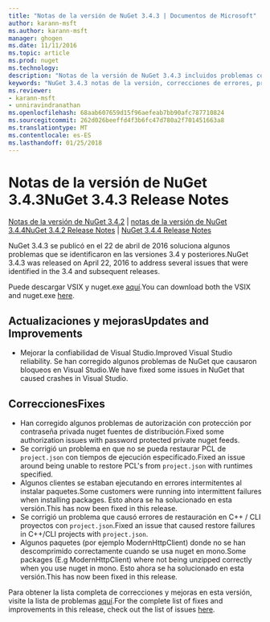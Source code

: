 ```yaml
---
title: "Notas de la versión de NuGet 3.4.3 | Documentos de Microsoft"
author: karann-msft
ms.author: karann-msft
manager: ghogen
ms.date: 11/11/2016
ms.topic: article
ms.prod: nuget
ms.technology: 
description: "Notas de la versión de NuGet 3.4.3 incluidos problemas conocidos, correcciones de errores, las funciones agregadas y dcr."
keywords: "NuGet 3.4.3 notas de la versión, correcciones de errores, problemas, conocidos agregan características, DCR"
ms.reviewer:
- karann-msft
- unniravindranathan
ms.openlocfilehash: 68aab607659d15f96aefeab7bb90afc787710824
ms.sourcegitcommit: 262d026beeffd4f3b6fc47d780a2f701451663a8
ms.translationtype: MT
ms.contentlocale: es-ES
ms.lasthandoff: 01/25/2018
---
```

# <a name="nuget-343-release-notes"></a><span data-ttu-id="01229-104">Notas de la versión de NuGet 3.4.3</span><span class="sxs-lookup"><span data-stu-id="01229-104">NuGet 3.4.3 Release Notes</span></span>

<span data-ttu-id="01229-105">[Notas de la versión de NuGet 3.4.2](../release-notes/nuget-3.4.2.md) | [notas de la versión de NuGet 3.4.4](../release-notes/nuget-3.4.4.md)</span><span class="sxs-lookup"><span data-stu-id="01229-105">[NuGet 3.4.2 Release Notes](../release-notes/nuget-3.4.2.md) | [NuGet 3.4.4 Release Notes](../release-notes/nuget-3.4.4.md)</span></span>

<span data-ttu-id="01229-106">NuGet 3.4.3 se publicó en el 22 de abril de 2016 soluciona algunos problemas que se identificaron en las versiones 3.4 y posteriores.</span><span class="sxs-lookup"><span data-stu-id="01229-106">NuGet 3.4.3 was released on April 22, 2016 to address several issues that were identified in the 3.4 and subsequent releases.</span></span>

<span data-ttu-id="01229-107">Puede descargar VSIX y nuget.exe [aquí](https://dist.nuget.org/index.html).</span><span class="sxs-lookup"><span data-stu-id="01229-107">You can download both the VSIX and nuget.exe [here](https://dist.nuget.org/index.html).</span></span>

## <a name="updates-and-improvements"></a><span data-ttu-id="01229-108">Actualizaciones y mejoras</span><span class="sxs-lookup"><span data-stu-id="01229-108">Updates and Improvements</span></span>

* <span data-ttu-id="01229-109">Mejorar la confiabilidad de Visual Studio.</span><span class="sxs-lookup"><span data-stu-id="01229-109">Improved Visual Studio reliability.</span></span> <span data-ttu-id="01229-110">Se han corregido algunos problemas de NuGet que causaron bloqueos en Visual Studio.</span><span class="sxs-lookup"><span data-stu-id="01229-110">We have fixed some issues in NuGet that caused crashes in Visual Studio.</span></span>

## <a name="fixes"></a><span data-ttu-id="01229-111">Correcciones</span><span class="sxs-lookup"><span data-stu-id="01229-111">Fixes</span></span>

* <span data-ttu-id="01229-112">Han corregido algunos problemas de autorización con protección por contraseña privada nuget fuentes de distribución.</span><span class="sxs-lookup"><span data-stu-id="01229-112">Fixed some authorization issues with password protected private nuget feeds.</span></span>
* <span data-ttu-id="01229-113">Se corrigió un problema en que no se pueda restaurar PCL de `project.json` con tiempos de ejecución especificado.</span><span class="sxs-lookup"><span data-stu-id="01229-113">Fixed an issue around being unable to restore PCL's from `project.json` with runtimes specified.</span></span>
* <span data-ttu-id="01229-114">Algunos clientes se estaban ejecutando en errores intermitentes al instalar paquetes.</span><span class="sxs-lookup"><span data-stu-id="01229-114">Some customers were running into intermittent failures when installing packages.</span></span> <span data-ttu-id="01229-115">Esto ahora se ha solucionado en esta versión.</span><span class="sxs-lookup"><span data-stu-id="01229-115">This has now been fixed in this release.</span></span>
* <span data-ttu-id="01229-116">Se corrigió un problema que causó errores de restauración en C++ / CLI proyectos con `project.json`.</span><span class="sxs-lookup"><span data-stu-id="01229-116">Fixed an issue that caused restore failures in C++/CLI projects with `project.json`.</span></span>
* <span data-ttu-id="01229-117">Algunos paquetes (por ejemplo ModernHttpClient) donde no se han descomprimido correctamente cuando se usa nuget en mono.</span><span class="sxs-lookup"><span data-stu-id="01229-117">Some packages (E.g ModernHttpClient) where not being unzipped correctly when you use nuget in mono.</span></span> <span data-ttu-id="01229-118">Esto ahora se ha solucionado en esta versión.</span><span class="sxs-lookup"><span data-stu-id="01229-118">This has now been fixed in this release.</span></span>

<span data-ttu-id="01229-119">Para obtener la lista completa de correcciones y mejoras en esta versión, visite la lista de problemas [aquí](https://github.com/NuGet/Home/issues?q=is%3Aissue+milestone%3A3.4.3+is%3Aclosed).</span><span class="sxs-lookup"><span data-stu-id="01229-119">For the complete list of fixes and improvements in this release, check out the list of issues [here](https://github.com/NuGet/Home/issues?q=is%3Aissue+milestone%3A3.4.3+is%3Aclosed).</span></span>